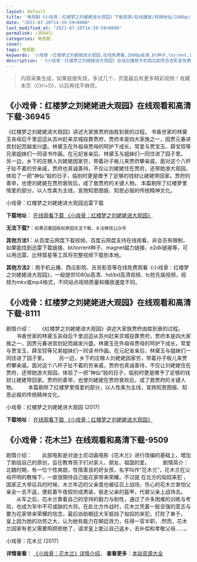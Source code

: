 ```yaml
---
layout: default
title: '电视剧《小戏骨：红楼梦之刘姥姥进大观园》下载资源/在线播放/视频地址/1080p/高清/蓝光'
date: "2021-07-10T14:39:59+0800"
last_modified_at: "2021-07-10T14:39:59+0800"
permalink: /36945/
categories: 电视剧
cover:
tags: 电视剧
keywords: '小戏骨：红楼梦之刘姥姥进大观园,在线免费看,1080p高清,bt种子,torrent,百度云盘,magnet,磁力链,迅雷下载资源'
description: '《小戏骨：红楼梦之刘姥姥进大观园》在线云播放手机西瓜影院吉吉影音免费看，1080p高清bd/hd未删减完整版和tc抢先枪版，mkv/mp4格式，附带bt/torrent种子、magnet/磁力链、百度云盘、网盘资源迅雷下载链接'
---
```


>内容采集生成，如果链接失效，多试几个，页面最后有更多精彩视频！收藏本页（Ctrl+D)，以后再找不麻烦。


## 《小戏骨：红楼梦之刘姥姥进大观园》在线观看和高清下载-36945

《红楼梦之刘姥姥进大观园》讲述大家族贾府由胜到衰的过程。 书香世家的林黛玉丧母后千里迢迢从苏州赶来京城投靠贾府，贾府本是四大家族之一，因贾元春进宫封妃而越发兴盛。林黛玉在外祖母贾母的呵护下成长，常爱与贾宝玉、薛宝钗等兄弟姐妹们一同读书作画。在元妃省亲后，林黛玉与姐妹们一同住进了园子里。 另一边，乡下的庄稼人刘姥姥因家穷，带着孙子板儿来贾府攀亲戚，面对这个八杆子扯不着的穷亲戚，贾府也真诚善待，不仅让刘姥姥住在贾府，还带她游大观园，体验了一把“神仙”般的日子，临别时更是赠予了足够的钱财让姥姥带回家。贾府的善举，也使刘姥姥在贾府衰败后，成了救贾府的关键人物。 本篇剔除了红楼梦里情爱的部分，以人性美为主线，宣扬知恩图报、知恩必报的传统精神文化。


小戏骨：红楼梦之刘姥姥进大观园迅雷下载

**下载地址**： [在线观看下载 《小戏骨：红楼梦之刘姥姥进大观园》](https://www.993dy.com//vod-detail-id-33915.html) 


**无法下载?**：`如果迅雷因版权原因无法下载，关注微信公众号 `

**其他方法1**：从百度云网盘下载视频，百度云网盘支持在线观看，非会员有限制，如果能找到迅雷下载链接、bt/torrent种子、magnet磁力链接、e2dk链接等，可以用迅雷、比特彗星等工具将完整视频下载到本地。

**其他方法2**：用手机云播、西瓜影院、吉吉影音等在线免费观看《小戏骨：红楼梦之刘姥姥进大观园》，一般提供1080p高清、hd/bd高清视频、tc抢先版视频，视频为mkv或mp4格式，不同站点视频质量和播放速度不同。


## 《小戏骨：红楼梦之刘姥姥进大观园》在线观看和高清下载-8111

剧情介绍：　　《红楼梦之刘姥姥进大观园》讲述大家族贾府由胜到衰的过程。 　　书香世家的林黛玉丧母后千里迢迢从苏州赶来京城投靠贾府，贾府本是四大家族之一，因贾元春进宫封妃而越发兴盛。林黛玉在外祖母贾母的呵护下成长，常爱与贾宝玉、薛宝钗等兄弟姐妹们一同读书作画。在元妃省亲后，林黛玉与姐妹们一同住进了园子里。 　　另一边，乡下的庄稼人刘姥姥因家穷，带着孙子板儿来贾府攀亲戚，面对这个八杆子扯不着的穷亲戚，贾府也真诚善待，不仅让刘姥姥住在贾府，还带她游大观园，体验了一把“神仙”般的日子，临别时更是赠予了足够的钱财让姥姥带回家。贾府的善举，也使刘姥姥在贾府衰败后，成了救贾府的关键人物。 　　本篇剔除了红楼梦里情爱的部分，以人性美为主线，宣扬知恩图报、知恩必报的传统精神文化。


小戏骨：红楼梦之刘姥姥进大观园 (2017)

**下载地址**： [在线观看下载 《小戏骨：红楼梦之刘姥姥进大观园》](https://www.btbtdy.me/btdy/dy11582.html) 


## 《小戏骨：花木兰》在线观看和高清下载-9509

剧情介绍：　　此部电影是对迪士尼动画电影《花木兰》进行改编的基础上，增加了剧组自己的原创，旨在教育孩子们对家人、朋友、祖国的爱。  　　剧情简介：北魏时期，有一位个性爽朗，性情善良的好女孩，名字叫作“花木兰”，花木兰在父母开明的教悔下，一直很期待自己能花家带来荣耀。不过就 在北方的匈奴来犯 ，国家正大举征兵的时候，木兰年迈的父亲竟也被征召上战场，伤心的花木兰害怕父亲会一去不返，便趁着午夜假扮成男装，偷走父亲的盔甲，代替父亲上战场去。  　　从军之后，花木兰靠着自己的坚持的毅力与耐性，通过了许多困难的训练与考验，也成为军中不可或缺的大将。在赴北方作战时，花木兰凭着一股坚强的意志与要为花家带来荣耀的信念，最后协助朝廷大军抵挡了匈奴的来犯，打败了单于。 皇上因为她的功劳之大，认为她有能力在朝廷效力，任得一官半职，.然而，花木兰因家有老父需要照顾拒绝了，请求皇上能让自己返乡，去补偿和孝敬父母……。


小戏骨：花木兰 (2017)

**详情查看**： [《小戏骨：花木兰》详情介绍](/movie/9509/)， **查看更多**：[本站资源大全](/movie/t/all/)

